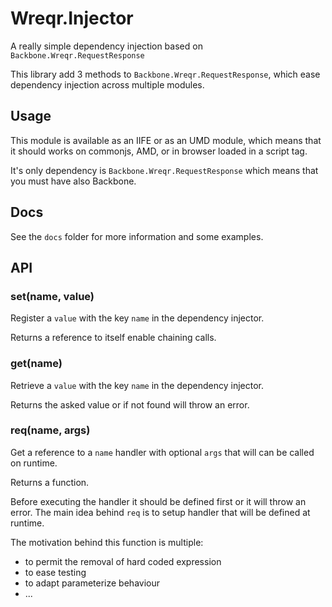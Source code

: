 Wreqr.Injector
==============

A really simple dependency injection based on `Backbone.Wreqr.RequestResponse`

This library add 3 methods to `Backbone.Wreqr.RequestResponse`, which ease dependency injection across multiple modules.

Usage
-----
This module is available as an IIFE or as an UMD module, which means that it should works on commonjs, AMD, or in browser loaded in a script tag.

It's only dependency is `Backbone.Wreqr.RequestResponse` which means that you must have also Backbone.

Docs
----
See the `docs` folder for more information and some examples.

API
---

### set(name, value)

Register a `value` with the key `name` in the dependency injector.

Returns a reference to itself enable chaining calls.

### get(name)

Retrieve a `value` with the key `name` in the dependency injector.

Returns the asked value or if not found will throw an error.

### req(name, args)

Get a reference to a `name` handler with optional `args` that will can be called on runtime.

Returns a function.

Before executing the handler it should be defined first or it will throw an error. The main idea behind `req` is to setup handler that will be defined at runtime.

The motivation behind this function is multiple:
 - to permit the removal of hard coded expression
 - to ease testing
 - to adapt parameterize behaviour
 - ...

